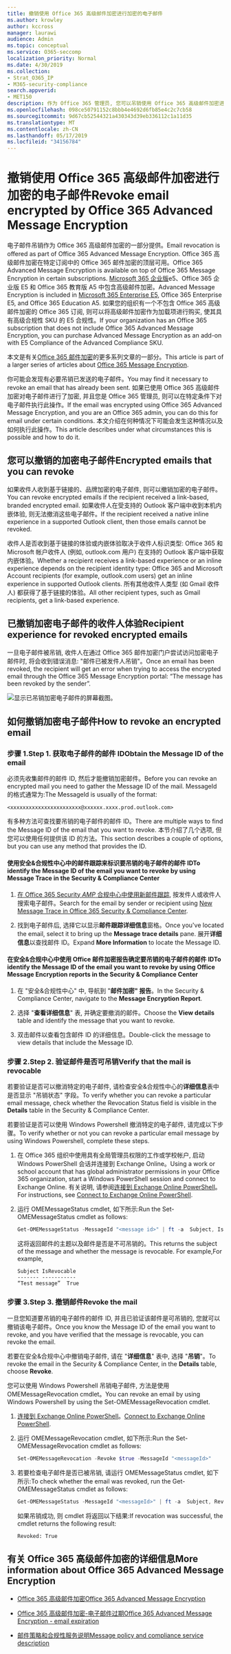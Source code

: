 ```yaml
---
title: 撤销使用 Office 365 高级邮件加密进行加密的电子邮件
ms.author: krowley
author: kccross
manager: laurawi
audience: Admin
ms.topic: conceptual
ms.service: O365-seccomp
localization_priority: Normal
ms.date: 4/30/2019
ms.collection:
- Strat_O365_IP
- M365-security-compliance
search.appverid:
- MET150
description: 作为 Office 365 管理员, 您可以吊销使用 Office 365 高级邮件加密进行加密的某些电子邮件。
ms.openlocfilehash: 098ce50791152c8bbb4e4692d6fb85e4c2c7cb58
ms.sourcegitcommit: 9d67cb52544321a430343d39eb336112c1a11d35
ms.translationtype: MT
ms.contentlocale: zh-CN
ms.lasthandoff: 05/17/2019
ms.locfileid: "34156784"
---
```

# <a name="revoke-email-encrypted-by-office-365-advanced-message-encryption"></a><span data-ttu-id="9ec85-103">撤销使用 Office 365 高级邮件加密进行加密的电子邮件</span><span class="sxs-lookup"><span data-stu-id="9ec85-103">Revoke email encrypted by Office 365 Advanced Message Encryption</span></span>

<span data-ttu-id="9ec85-104">电子邮件吊销作为 Office 365 高级邮件加密的一部分提供。</span><span class="sxs-lookup"><span data-stu-id="9ec85-104">Email revocation is offered as part of Office 365 Advanced Message Encryption.</span></span> <span data-ttu-id="9ec85-105">Office 365 高级邮件加密在特定订阅中的 Office 365 邮件加密的顶层可用。</span><span class="sxs-lookup"><span data-stu-id="9ec85-105">Office 365 Advanced Message Encryption is available on top of Office 365 Message Encryption in certain subscriptions.</span></span> <span data-ttu-id="9ec85-106">[Microsoft 365 企业版](https://www.microsoft.com/microsoft-365/enterprise/home)e5、Office 365 企业版 E5 和 Office 365 教育版 A5 中包含高级邮件加密。</span><span class="sxs-lookup"><span data-stu-id="9ec85-106">Advanced Message Encryption is included in [Microsoft 365 Enterprise E5](https://www.microsoft.com/microsoft-365/enterprise/home), Office 365 Enterprise E5, and Office 365 Education A5.</span></span> <span data-ttu-id="9ec85-107">如果您的组织有一个不包含 Office 365 高级邮件加密的 Office 365 订阅, 则可以将高级邮件加密作为加载项进行购买, 使其具有高级合规性 SKU 的 E5 合规性。</span><span class="sxs-lookup"><span data-stu-id="9ec85-107">If your organization has an Office 365 subscription that does not include Office 365 Advanced Message Encryption, you can purchase Advanced Message Encryption as an add-on with E5 Compliance of the Advanced Compliance SKU.</span></span>

<span data-ttu-id="9ec85-108">本文是有关[Office 365 邮件加密](ome.md)的更多系列文章的一部分。</span><span class="sxs-lookup"><span data-stu-id="9ec85-108">This article is part of a larger series of articles about [Office 365 Message Encryption](ome.md).</span></span>

<span data-ttu-id="9ec85-109">你可能会发现有必要吊销已发送的电子邮件。</span><span class="sxs-lookup"><span data-stu-id="9ec85-109">You may find it necessary to revoke an email that has already been sent.</span></span> <span data-ttu-id="9ec85-110">如果已使用 Office 365 高级邮件加密对电子邮件进行了加密, 并且您是 Office 365 管理员, 则可以在特定条件下对电子邮件执行此操作。</span><span class="sxs-lookup"><span data-stu-id="9ec85-110">If the email was encrypted using Office 365 Advanced Message Encryption, and you are an Office 365 admin, you can do this for email under certain conditions.</span></span> <span data-ttu-id="9ec85-111">本文介绍在何种情况下可能会发生这种情况以及如何执行此操作。</span><span class="sxs-lookup"><span data-stu-id="9ec85-111">This article describes under what circumstances this is possible and how to do it.</span></span>
  
## <a name="encrypted-emails-that-you-can-revoke"></a><span data-ttu-id="9ec85-112">您可以撤销的加密电子邮件</span><span class="sxs-lookup"><span data-stu-id="9ec85-112">Encrypted emails that you can revoke</span></span>

<span data-ttu-id="9ec85-113">如果收件人收到基于链接的、品牌加密的电子邮件, 则可以撤销加密的电子邮件。</span><span class="sxs-lookup"><span data-stu-id="9ec85-113">You can revoke encrypted emails if the recipient received a link-based, branded encrypted email.</span></span> <span data-ttu-id="9ec85-114">如果收件人在受支持的 Outlook 客户端中收到本机内嵌体验, 则无法撤消这些电子邮件。</span><span class="sxs-lookup"><span data-stu-id="9ec85-114">If the recipient received a native inline experience in a supported Outlook client, then those emails cannot be revoked.</span></span>

<span data-ttu-id="9ec85-115">收件人是否收到基于链接的体验或内嵌体验取决于收件人标识类型: Office 365 和 Microsoft 帐户收件人 (例如, outlook.com 用户) 在支持的 Outlook 客户端中获取内嵌体验。</span><span class="sxs-lookup"><span data-stu-id="9ec85-115">Whether a recipient receives a link-based experience or an inline experience depends on the recipient identity type: Office 365 and Microsoft Account recipients (for example, outlook.com users) get an inline experience in supported Outlook clients.</span></span> <span data-ttu-id="9ec85-116">所有其他收件人类型 (如 Gmail 收件人) 都获得了基于链接的体验。</span><span class="sxs-lookup"><span data-stu-id="9ec85-116">All other recipient types, such as Gmail recipients, get a link-based experience.</span></span>

## <a name="recipient-experience-for-revoked-encrypted-emails"></a><span data-ttu-id="9ec85-117">已撤销加密电子邮件的收件人体验</span><span class="sxs-lookup"><span data-stu-id="9ec85-117">Recipient experience for revoked encrypted emails</span></span>

<span data-ttu-id="9ec85-118">一旦电子邮件被吊销, 收件人在通过 Office 365 邮件加密门户尝试访问加密电子邮件时, 将会收到错误消息: "邮件已被发件人吊销"。</span><span class="sxs-lookup"><span data-stu-id="9ec85-118">Once an email has been revoked, the recipient will get an error when trying to access the encrypted email through the Office 365 Message Encryption portal: “The message has been revoked by the sender”.</span></span>

![显示已吊销加密电子邮件的屏幕截图。](media/revoked-encrypted-email.png)

## <a name="how-to-revoke-an-encrypted-email"></a><span data-ttu-id="9ec85-120">如何撤销加密电子邮件</span><span class="sxs-lookup"><span data-stu-id="9ec85-120">How to revoke an encrypted email</span></span>

### <a name="step-1-obtain-the-message-id-of-the-email"></a><span data-ttu-id="9ec85-121">步骤 1.</span><span class="sxs-lookup"><span data-stu-id="9ec85-121">Step 1.</span></span> <span data-ttu-id="9ec85-122">获取电子邮件的邮件 ID</span><span class="sxs-lookup"><span data-stu-id="9ec85-122">Obtain the Message ID of the email</span></span>

<span data-ttu-id="9ec85-123">必须先收集邮件的邮件 ID, 然后才能撤销加密邮件。</span><span class="sxs-lookup"><span data-stu-id="9ec85-123">Before you can revoke an encrypted mail you need to gather the Message ID of the mail.</span></span> <span data-ttu-id="9ec85-124">MessageId 的格式通常为:</span><span class="sxs-lookup"><span data-stu-id="9ec85-124">The MessageId is usually of the format:</span></span>

`<xxxxxxxxxxxxxxxxxxxxxxx@xxxxxx.xxxx.prod.outlook.com>`  

<span data-ttu-id="9ec85-125">有多种方法可查找要吊销的电子邮件的邮件 ID。</span><span class="sxs-lookup"><span data-stu-id="9ec85-125">There are multiple ways to find the Message ID of the email that you want to revoke.</span></span> <span data-ttu-id="9ec85-126">本节介绍了几个选项, 但您可以使用任何提供该 ID 的方法。</span><span class="sxs-lookup"><span data-stu-id="9ec85-126">This section describes a couple of options, but you can use any method that provides the ID.</span></span>

#### <a name="to-identify-the-message-id-of-the-email-you-want-to-revoke-by-using-message-trace-in-the-security-amp-compliance-center"></a><span data-ttu-id="9ec85-127">使用安全&amp;合规性中心中的邮件跟踪来标识要吊销的电子邮件的邮件 ID</span><span class="sxs-lookup"><span data-stu-id="9ec85-127">To identify the Message ID of the email you want to revoke by using Message Trace in the Security &amp; Compliance Center</span></span>

1. <span data-ttu-id="9ec85-128">[在 Office 365 Security _AMP_ 合规中心中使用新邮件跟踪](https://blogs.technet.microsoft.com/exchange/2018/05/02/new-message-trace-in-office-365-security-compliance-center/), 按发件人或收件人搜索电子邮件。</span><span class="sxs-lookup"><span data-stu-id="9ec85-128">Search for the email by sender or recipient using [New Message Trace in Office 365 Security & Compliance Center](https://blogs.technet.microsoft.com/exchange/2018/05/02/new-message-trace-in-office-365-security-compliance-center/).</span></span>

2. <span data-ttu-id="9ec85-129">找到电子邮件后, 选择它以显示**邮件跟踪详细信息**窗格。</span><span class="sxs-lookup"><span data-stu-id="9ec85-129">Once you've located the email, select it to bring up the **Message trace details** pane.</span></span> <span data-ttu-id="9ec85-130">展开**详细信息**以查找邮件 ID。</span><span class="sxs-lookup"><span data-stu-id="9ec85-130">Expand **More Information** to locate the Message ID.</span></span>

#### <a name="to-identify-the-message-id-of-the-email-you-want-to-revoke-by-using-office-message-encryption-reports-in-the-security-amp-compliance-center"></a><span data-ttu-id="9ec85-131">在安全&amp;合规中心中使用 Office 邮件加密报告确定要吊销的电子邮件的邮件 ID</span><span class="sxs-lookup"><span data-stu-id="9ec85-131">To identify the Message ID of the email you want to revoke by using Office Message Encryption reports in the Security &amp; Compliance Center</span></span>

1. <span data-ttu-id="9ec85-132">在 "安全&amp;合规性中心" 中, 导航到 "**邮件加密" 报告**。</span><span class="sxs-lookup"><span data-stu-id="9ec85-132">In the Security &amp; Compliance Center, navigate to the **Message Encryption Report**.</span></span>

2. <span data-ttu-id="9ec85-133">选择 "**查看详细信息**" 表, 并确定要撤消的邮件。</span><span class="sxs-lookup"><span data-stu-id="9ec85-133">Choose the **View details** table and identify the message that you want to revoke.</span></span>

3. <span data-ttu-id="9ec85-134">双击邮件以查看包含邮件 ID 的详细信息。</span><span class="sxs-lookup"><span data-stu-id="9ec85-134">Double-click the message to view details that include the Message ID.</span></span>

### <a name="step-2-verify-that-the-mail-is-revocable"></a><span data-ttu-id="9ec85-135">步骤 2.</span><span class="sxs-lookup"><span data-stu-id="9ec85-135">Step 2.</span></span> <span data-ttu-id="9ec85-136">验证邮件是否可吊销</span><span class="sxs-lookup"><span data-stu-id="9ec85-136">Verify that the mail is revocable</span></span>

<span data-ttu-id="9ec85-137">若要验证是否可以撤消特定的电子邮件, 请检查安全&amp;合规性中心的**详细信息**表中是否显示 "吊销状态" 字段。</span><span class="sxs-lookup"><span data-stu-id="9ec85-137">To verify whether you can revoke a particular email message, check whether the Revocation Status field is visible in the **Details** table in the Security &amp; Compliance Center.</span></span>

<span data-ttu-id="9ec85-138">若要验证是否可以使用 Windows Powershell 撤消特定的电子邮件, 请完成以下步骤。</span><span class="sxs-lookup"><span data-stu-id="9ec85-138">To verify whether or not you can revoke a particular email message by using Windows Powershell, complete these steps.</span></span>

1. <span data-ttu-id="9ec85-139">在 Office 365 组织中使用具有全局管理员权限的工作或学校帐户, 启动 Windows PowerShell 会话并连接到 Exchange Online。</span><span class="sxs-lookup"><span data-stu-id="9ec85-139">Using a work or school account that has global administrator permissions in your Office 365 organization, start a Windows PowerShell session and connect to Exchange Online.</span></span> <span data-ttu-id="9ec85-140">有关说明, 请参阅[连接到 Exchange Online PowerShell](https://aka.ms/exopowershell)。</span><span class="sxs-lookup"><span data-stu-id="9ec85-140">For instructions, see [Connect to Exchange Online PowerShell](https://aka.ms/exopowershell).</span></span>

2. <span data-ttu-id="9ec85-141">运行 OMEMessageStatus cmdlet, 如下所示:</span><span class="sxs-lookup"><span data-stu-id="9ec85-141">Run the Set-OMEMessageStatus cmdlet as follows:</span></span>

     ```powershell
     Get-OMEMessageStatus -MessageId "<message id>" | ft -a  Subject, IsRevocable
     ```

   <span data-ttu-id="9ec85-142">这将返回邮件的主题以及邮件是否是不可吊销的。</span><span class="sxs-lookup"><span data-stu-id="9ec85-142">This returns the subject of the message and whether the message is revocable.</span></span> <span data-ttu-id="9ec85-143">For example,</span><span class="sxs-lookup"><span data-stu-id="9ec85-143">For example,</span></span>

     ```text
     Subject IsRevocable
     ------- -----------
     “Test message”  True
     ```

### <a name="step-3-revoke-the-mail"></a><span data-ttu-id="9ec85-144">步骤 3.</span><span class="sxs-lookup"><span data-stu-id="9ec85-144">Step 3.</span></span> <span data-ttu-id="9ec85-145">撤销邮件</span><span class="sxs-lookup"><span data-stu-id="9ec85-145">Revoke the mail</span></span>  

<span data-ttu-id="9ec85-146">一旦您知道要吊销的电子邮件的邮件 ID, 并且已验证该邮件是可吊销的, 您就可以撤销该电子邮件。</span><span class="sxs-lookup"><span data-stu-id="9ec85-146">Once you know the Message ID of the email you want to revoke, and you have verified that the message is revocable, you can revoke the email.</span></span>

<span data-ttu-id="9ec85-147">若要在安全&amp;合规中心中撤销电子邮件, 请在 "**详细信息**" 表中, 选择 "**吊销**"。</span><span class="sxs-lookup"><span data-stu-id="9ec85-147">To revoke the email in the Security &amp; Compliance Center, in the **Details** table, choose **Revoke**.</span></span>

<span data-ttu-id="9ec85-148">您可以使用 Windows Powershell 吊销电子邮件, 方法是使用 OMEMessageRevocation cmdlet。</span><span class="sxs-lookup"><span data-stu-id="9ec85-148">You can revoke an email by using Windows Powershell by using the Set-OMEMessageRevocation cmdlet.</span></span>

1. <span data-ttu-id="9ec85-149">[连接到 Exchange Online PowerShell](https://aka.ms/exopowershell)。</span><span class="sxs-lookup"><span data-stu-id="9ec85-149">[Connect to Exchange Online PowerShell](https://aka.ms/exopowershell).</span></span>

2. <span data-ttu-id="9ec85-150">运行 OMEMessageRevocation cmdlet, 如下所示:</span><span class="sxs-lookup"><span data-stu-id="9ec85-150">Run the Set-OMEMessageRevocation cmdlet as follows:</span></span>

    ```powershell
    Set-OMEMessageRevocation -Revoke $true -MessageId "<messageId>"
    ```

3. <span data-ttu-id="9ec85-151">若要检查电子邮件是否已被吊销, 请运行 OMEMessageStatus cmdlet, 如下所示:</span><span class="sxs-lookup"><span data-stu-id="9ec85-151">To check whether the email was revoked, run the Get-OMEMessageStatus cmdlet as follows:</span></span>

    ```powershell
    Get-OMEMessageStatus -MessageId "<messageId>" | ft -a  Subject, Revoked
    ```

    <span data-ttu-id="9ec85-152">如果吊销成功, 则 cmdlet 将返回以下结果:</span><span class="sxs-lookup"><span data-stu-id="9ec85-152">If revocation was successful, the cmdlet returns the following result:</span></span>  

     ```text
     Revoked: True
     ```

## <a name="more-information-about-office-365-advanced-message-encryption"></a><span data-ttu-id="9ec85-153">有关 Office 365 高级邮件加密的详细信息</span><span class="sxs-lookup"><span data-stu-id="9ec85-153">More information about Office 365 Advanced Message Encryption</span></span>

- [<span data-ttu-id="9ec85-154">Office 365 高级邮件加密</span><span class="sxs-lookup"><span data-stu-id="9ec85-154">Office 365 Advanced Message Encryption</span></span>](ome-advanced-message-encryption.md)

- [<span data-ttu-id="9ec85-155">Office 365 高级邮件加密-电子邮件过期</span><span class="sxs-lookup"><span data-stu-id="9ec85-155">Office 365 Advanced Message Encryption - email expiration</span></span>](ome-advanced-expiration.md)

- [<span data-ttu-id="9ec85-156">邮件策略和合规性服务说明</span><span class="sxs-lookup"><span data-stu-id="9ec85-156">Message policy and compliance service description</span></span>](https://docs.microsoft.com/office365/servicedescriptions/exchange-online-service-description/message-policy-and-compliance)